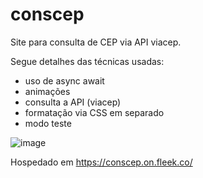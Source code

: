 # conscep
Site para consulta de CEP via API viacep.

Segue detalhes das técnicas usadas:

- uso de async await
- animações
- consulta a API (viacep)
- formatação via CSS em separado
- modo teste

![image](https://github.com/LeandroSeg/conscep/assets/10273131/1e828730-5424-47e6-9ca9-c39156620e3c)

Hospedado em https://conscep.on.fleek.co/
